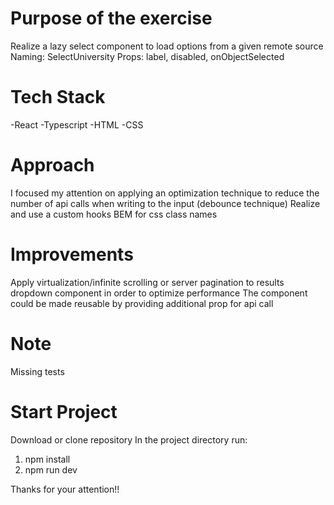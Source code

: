 # Purpose of the exercise
Realize a lazy select component to load options from a given remote source
Naming: SelectUniversity
Props: label, disabled, onObjectSelected

# Tech Stack
-React
-Typescript
-HTML
-CSS

# Approach
I focused my attention on applying an optimization technique to reduce the number of api calls when writing to the input (debounce technique)
Realize and use a custom hooks
BEM for css class names

# Improvements
Apply virtualization/infinite scrolling or server pagination to results dropdown component in order to optimize performance 
The component could be made reusable by providing additional prop for api call

# Note
Missing tests

# Start Project
Download or clone repository
In the project directory run:
1) npm install
2) npm run dev

Thanks for your attention!!
